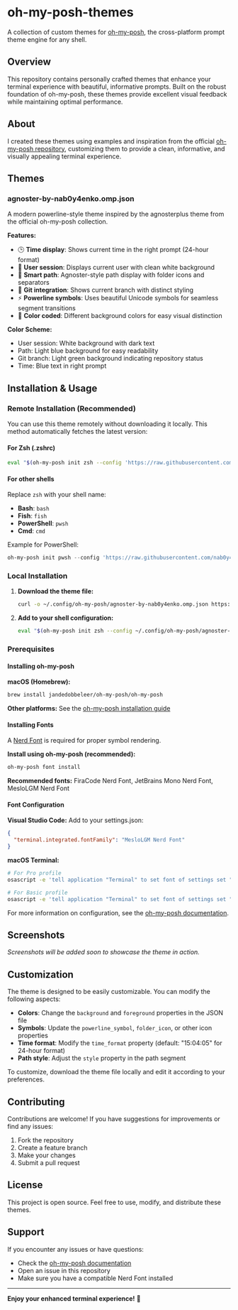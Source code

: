 # oh-my-posh-themes

A collection of custom themes for [oh-my-posh](https://github.com/JanDeDobbeleer/oh-my-posh), the cross-platform prompt theme engine for any shell.

## Overview

This repository contains personally crafted themes that enhance your terminal experience with beautiful, informative prompts. Built on the robust foundation of oh-my-posh, these themes provide excellent visual feedback while maintaining optimal performance.

## About

I created these themes using examples and inspiration from the official [oh-my-posh repository](https://github.com/JanDeDobbeleer/oh-my-posh), customizing them to provide a clean, informative, and visually appealing terminal experience.

## Themes

### agnoster-by-nab0y4enko.omp.json

A modern powerline-style theme inspired by the agnosterplus theme from the official oh-my-posh collection.

**Features:**
- 🕒 **Time display**: Shows current time in the right prompt (24-hour format)
- 👤 **User session**: Displays current user with clean white background
- 📁 **Smart path**: Agnoster-style path display with folder icons and separators
- 🌿 **Git integration**: Shows current branch with distinct styling
- ⚡ **Powerline symbols**: Uses beautiful Unicode symbols for seamless segment transitions
- 🎨 **Color coded**: Different background colors for easy visual distinction

**Color Scheme:**
- User session: White background with dark text
- Path: Light blue background for easy readability
- Git branch: Light green background indicating repository status
- Time: Blue text in right prompt

## Installation & Usage

### Remote Installation (Recommended)

You can use this theme remotely without downloading it locally. This method automatically fetches the latest version:

#### For Zsh (.zshrc)

```bash
eval "$(oh-my-posh init zsh --config 'https://raw.githubusercontent.com/nab0y4enko/oh-my-posh-themes/main/agnoster-by-nab0y4enko.omp.json')"
```

#### For other shells

Replace `zsh` with your shell name:

- **Bash**: `bash`
- **Fish**: `fish` 
- **PowerShell**: `pwsh`
- **Cmd**: `cmd`

Example for PowerShell:
```powershell
oh-my-posh init pwsh --config 'https://raw.githubusercontent.com/nab0y4enko/oh-my-posh-themes/main/agnoster-by-nab0y4enko.omp.json' | Invoke-Expression
```

### Local Installation

1. **Download the theme file:**
   ```bash
   curl -o ~/.config/oh-my-posh/agnoster-by-nab0y4enko.omp.json https://raw.githubusercontent.com/nab0y4enko/oh-my-posh-themes/main/agnoster-by-nab0y4enko.omp.json
   ```

2. **Add to your shell configuration:**
   ```bash
   eval "$(oh-my-posh init zsh --config ~/.config/oh-my-posh/agnoster-by-nab0y4enko.omp.json)"
   ```

### Prerequisites

#### Installing oh-my-posh

**macOS (Homebrew):**
```bash
brew install jandedobbeleer/oh-my-posh/oh-my-posh
```

**Other platforms:** See the [oh-my-posh installation guide](https://ohmyposh.dev/docs/installation)

#### Installing Fonts

A [Nerd Font](https://www.nerdfonts.com/) is required for proper symbol rendering.

**Install using oh-my-posh (recommended):**
```bash
oh-my-posh font install
```

**Recommended fonts:** FiraCode Nerd Font, JetBrains Mono Nerd Font, MesloLGM Nerd Font

#### Font Configuration

**Visual Studio Code:**
Add to your settings.json:
```json
{
  "terminal.integrated.fontFamily": "MesloLGM Nerd Font"
}
```

**macOS Terminal:**
```bash
# For Pro profile
osascript -e 'tell application "Terminal" to set font of settings set "Pro" to "MesloLGL Nerd Font Mono"'

# For Basic profile  
osascript -e 'tell application "Terminal" to set font of settings set "Basic" to "MesloLGL Nerd Font Mono"'
```

For more information on configuration, see the [oh-my-posh documentation](https://ohmyposh.dev/docs/configuration/general).

## Screenshots

*Screenshots will be added soon to showcase the theme in action.*

## Customization

The theme is designed to be easily customizable. You can modify the following aspects:

- **Colors**: Change the `background` and `foreground` properties in the JSON file
- **Symbols**: Update the `powerline_symbol`, `folder_icon`, or other icon properties
- **Time format**: Modify the `time_format` property (default: "15:04:05" for 24-hour format)
- **Path style**: Adjust the `style` property in the path segment

To customize, download the theme file locally and edit it according to your preferences.

## Contributing

Contributions are welcome! If you have suggestions for improvements or find any issues:

1. Fork the repository
2. Create a feature branch
3. Make your changes
4. Submit a pull request

## License

This project is open source. Feel free to use, modify, and distribute these themes.

## Support

If you encounter any issues or have questions:

- Check the [oh-my-posh documentation](https://ohmyposh.dev/docs/)
- Open an issue in this repository
- Make sure you have a compatible Nerd Font installed

---

**Enjoy your enhanced terminal experience!** 🚀